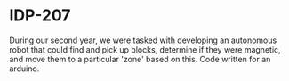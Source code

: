# IDP-207

During our second year, we were tasked with developing an autonomous robot that could find and pick up blocks, determine if they were magnetic, and move them to a particular 'zone' based on this. Code written for an arduino.
